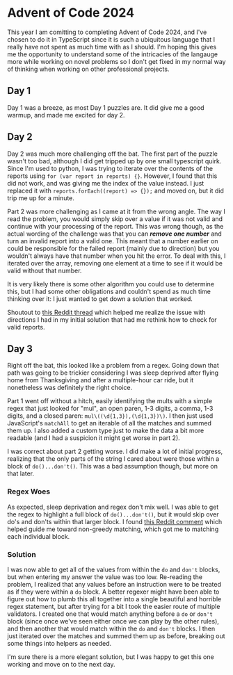 # Advent of Code 2024

This year I am comitting to completing Advent of Code 2024, and I've chosen to do it in TypeScript since it is such a ubiquitous language that I really have not spent as much time with as I should. I'm hoping this gives me the opportunity to understand some of the intricacies of the langauge more while working on novel problems so I don't get fixed in my normal way of thinking when working on other professional projects.

## Day 1

Day 1 was a breeze, as most Day 1 puzzles are. It did give me a good warmup, and made me excited for day 2.

## Day 2

Day 2 was much more challenging off the bat. The first part of the puzzle wasn't too bad, although I did get tripped up by one small typescript quirk. Since I'm used to python, I was trying to iterate over the contents of the reports using `for (var report in reports) {}`. However, I found that this did not work, and was giving me the index of the value instead. I just replaced it with `reports.forEach((report) => {});` and moved on, but it did trip me up for a minute.

Part 2 was more challenging as I came at it from the wrong angle. The way I read the problem, you would simply skip over a value if it was not valid and continue with your processing of the report. This was wrong though, as the actual wording of the challenge was that you can _**remove one number**_ and turn an invalid report into a valid one. This meant that a number earlier on could be responsible for the failed report (mainly due to direction) but you wouldn't always have that number when you hit the error. To deal with this, I iterated over the array, removing one element at a time to see if it would be valid without that number.

It is very likely there is some other algorithm you could use to determine this, but I had some other obligations and couldn't spend as much time thinking over it: I just wanted to get down a solution that worked.

Shoutout to [this Reddit thread](<[url](https://www.reddit.com/r/adventofcode/comments/1h4shdu/2024_day_2_part2_edge_case_finder/)>) which helped me realize the issue with directions I had in my initial solution that had me rethink how to check for valid reports.

## Day 3

Right off the bat, this looked like a problem from a regex. Going down that path was going to be trickier considering I was sleep deprived after flying home from Thanksgiving and after a multiple-hour car ride, but it nonetheless was definitely the right choice.

Part 1 went off without a hitch, easily identifying the mults with a simple regex that just looked for "mul", an open paren, 1-3 digits, a comma, 1-3 digits, and a closed paren: `mul\((\d{1,3}),(\d{1,3})\)`. I then just used JavaScript's `matchAll` to get an iterable of all the matches and summed them up. I also added a custom type just to make the data a bit more readable (and I had a suspicion it might get worse in part 2).

I was correct about part 2 getting worse. I did make a lot of initial progress, realizing that the only parts of the string I cared about were those within a block of `do()...don't()`. This was a bad assumption though, but more on that later.

### Regex Woes

As expected, sleep deprivation and regex don't mix well. I was able to get the regex to highlight a full block of `do()...don't()`, but it would skip over do's and don'ts within that larger block. I found [this Reddit comment](https://www.reddit.com/r/regex/comments/gnej1k/comment/fr9om98/?utm_source=share&utm_medium=web3x&utm_name=web3xcss&utm_term=1&utm_content=share_button) which helped guide me toward non-greedy matching, which got me to matching each individual block.

### Solution

I was now able to get all of the values from within the `do` and `don't` blocks, but when entering my answer the value was too low. Re-reading the problem, I realized that any values before an instruction were to be treated as if they were within a `do` block. A better regexer might have been able to figure out how to plumb this all together into a single beautiful and horrible regex statement, but after trying for a bit I took the easier route of multiple validators. I created one that would match anything before a `do` or `don't` block (since once we've seen either once we can play by the other rules), and then another that would match within the `do` and `don't` blocks. I then just iterated over the matches and summed them up as before, breaking out some things into helpers as needed.

I'm sure there is a more elegant solution, but I was happy to get this one working and move on to the next day.
